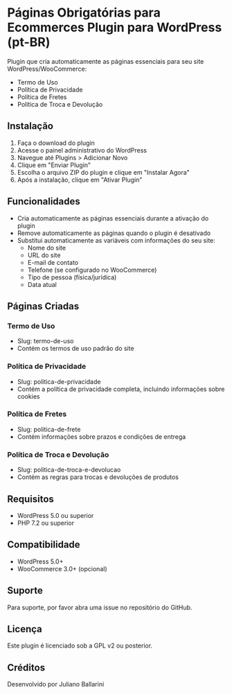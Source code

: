 # Páginas Obrigatórias para Ecommerces Plugin para WordPress (pt-BR)

Plugin que cria automaticamente as páginas essenciais para seu site WordPress/WooCommerce:

- Termo de Uso
- Política de Privacidade
- Política de Fretes
- Política de Troca e Devolução

## Instalação

1. Faça o download do plugin
2. Acesse o painel administrativo do WordPress
3. Navegue até Plugins > Adicionar Novo
4. Clique em "Enviar Plugin"
5. Escolha o arquivo ZIP do plugin e clique em "Instalar Agora"
6. Após a instalação, clique em "Ativar Plugin"

## Funcionalidades

- Cria automaticamente as páginas essenciais durante a ativação do plugin
- Remove automaticamente as páginas quando o plugin é desativado
- Substitui automaticamente as variáveis com informações do seu site:
  - Nome do site
  - URL do site
  - E-mail de contato
  - Telefone (se configurado no WooCommerce)
  - Tipo de pessoa (física/jurídica)
  - Data atual

## Páginas Criadas

### Termo de Uso
- Slug: termo-de-uso
- Contém os termos de uso padrão do site

### Política de Privacidade
- Slug: politica-de-privacidade
- Contém a política de privacidade completa, incluindo informações sobre cookies

### Política de Fretes
- Slug: politica-de-frete
- Contém informações sobre prazos e condições de entrega

### Política de Troca e Devolução
- Slug: politica-de-troca-e-devolucao
- Contém as regras para trocas e devoluções de produtos

## Requisitos

- WordPress 5.0 ou superior
- PHP 7.2 ou superior

## Compatibilidade

- WordPress 5.0+
- WooCommerce 3.0+ (opcional)

## Suporte

Para suporte, por favor abra uma issue no repositório do GitHub.

## Licença

Este plugin é licenciado sob a GPL v2 ou posterior.

## Créditos

Desenvolvido por Juliano Ballarini 
